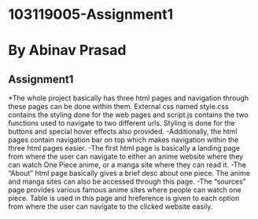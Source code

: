 # 103119005-Assignment1
# By Abinav Prasad
## Assignment1
*The whole project basically has three html pages and navigation through these pages can be done within them. External css named style.css contains the styling done for the web pages and script.js contains the two functions used to navigate to two different urls. 
Styling is done for the buttons and special hover effects also provided.
-Additionally, the html pages contain navigation bar on top which makes navigation within the three html pages easier. 
-The first html page is basically a landing page from where the user can navigate to either an anime website where they can watch One Piece anime, or a manga site where they can read it.
-The “About” html page basically gives a brief desc about one piece. The anime and manga sites can also be accessed through this page.
-The “sources” page provides various famous anime sites where people can watch one piece. Table is used in this page and hreference is given to each option from where the user can navigate to the clicked website easily.
